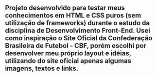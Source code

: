 ## Projeto desenvolvido para testar meus conhecimentos em HTML e CSS puros (sem utilização de frameworks) durante o estudo da disciplina de Desenvolvimento Front-End. Usei como inspiração o Site Oficial da Confederação Brasileira de Futebol - CBF, porém escolhi por desenvolver meu próprio layout e idéias, utilizando do site oficial apenas algumas imagens, textos e links.
 
